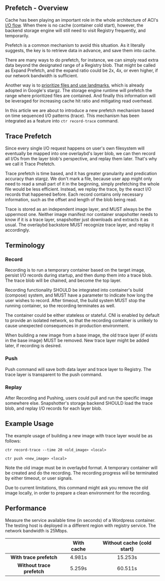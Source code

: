 ## Prefetch - Overview

Cache has been playing an important role in the whole architecture of ACI's [I/O flow](docs/images/image-flow.jpg "image data flow"). When there is no cache (container cold start), however, the backend storage engine will still need to visit Registry frequently, and temporarily.

Prefetch is a common mechanism to avoid this situation. As it literally suggests, the key is to retrieve data in advance, and save them into cache.

There are many ways to do prefetch, for instance, we can simply read extra data beyond the designated range of a Registry blob. That might be called as Expand Prefetch, and the expand ratio could be 2x, 4x, or even higher, if our network bandwidth is sufficient.

Another way is to [prioritize files and use landmarks](https://github.com/containerd/stargz-snapshotter/blob/master/docs/stargz-estargz.md#prioritized-files-and-landmark-files), which is already adopted in Google's stargz. The storage engine runtime will prefetch the range where prioritized files are contained. And finally this information will be leveraged for increasing cache hit ratio and mitigating read overhead.

In this article we are about to introduce a new prefetch mechanism based on time sequenced I/O patterns (trace). This mechanism has been integrated as a feature into `ctr record-trace` command.

## Trace Prefetch

Since every single I/O request happens on user's own filesystem will eventually be mapped into one overlaybd's layer blob, we can then record all I/Os from the layer blob's perspective, and replay them later. That's why we call it Trace Prefetch.

Trace prefetch is time based, and it has greater granularity and predication accuracy than stargz. We don't mark a file, because user app might only need to read a small part of it in the beginning, simply prefetching the whole file would be less efficient. Instead, we replay the trace, by the exact I/O records that happened before. Each record contains only necessary information, such as the offset and length of the blob being read.

Trace is stored as an independent image layer, and MUST always be the uppermost one. Neither image manifest nor container snapshotter needs to know if it is a trace layer, snapshotter just downloads and extracts it as usual. The overlaybd backstore MUST recognize trace layer, and replay it accordingly.

## Terminology

### Record

Recording is to run a temporary container based on the target image, persist I/O records during startup, and then dump them into a trace blob. The trace blob will be chained, and become the top layer.

Recording functionality SHOULD be integrated into container's build (compose) system, and MUST have a parameter to indicate how long the user wishes to record. After timeout, the build system MUST stop the running container, so the recording terminates as well.

The container could be either stateless or stateful. CNI is enabled by default to provide an isolated network, so that the recording container is unlikely to cause unexpected consequences in production environment.

When building a new image from a base image, the old trace layer (if exists in the base image) MUST be removed. New trace layer might be added later, if recording is desired.

### Push

Push command will save both data layer and trace layer to Registry. The trace layer is transparent to the push command.

### Replay

After Recording and Pushing, users could pull and run the specific image somewhere else. Snapshotter's storage backend SHOULD load the trace blob, and replay I/O records for each layer blob.

## Example Usage

The example usage of building a new image with trace layer would be as follows:
```
ctr record-trace --time 20 <old_image> <local>

ctr push <new_image> <local>
```

Note the old image must be in overlaybd format. A temporary container will be created and do the recording. The recording progress will be terminated by either timeout, or user signals.

Due to current limitations, this command might ask you remove the old image locally, in order to prepare a clean environment for the recording.

## Performance

Measure the service available time (in seconds) of a Wordpress container. The testing host is deployed in a different region with registry service. The network bandwidth is 25Mbps.

| | **With cache** | **Without cache (cold start)** |
| :----: | :----: | :----: |
| **With trace prefetch** | 4.981s | 15.253s |
| **Without trace prefetch** | 5.259s | 60.511s |